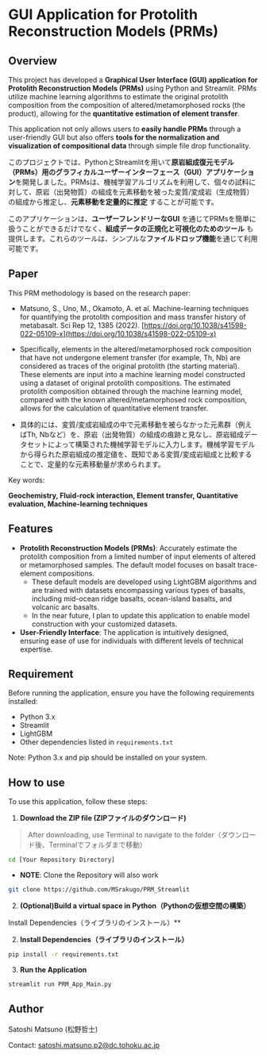 # GUI Application for Protolith Reconstruction Models (PRMs)

## Overview
This project has developed a **Graphical User Interface (GUI) application for Protolith Reconstruction Models (PRMs)** using Python and Streamlit. PRMs utilize machine learning algorithms to estimate the original protolith composition from the composition of altered/metamorphosed rocks (the product), allowing for the **quantitative estimation of element transfer**.

This application not only allows users to **easily handle PRMs** through a user-friendly GUI but also offers **tools for the normalization and visualization of compositional data** through simple file drop functionality.

このプロジェクトでは、PythonとStreamlitを用いて**原岩組成復元モデル（PRMs）用のグラフィカルユーザーインターフェース（GUI）アプリケーション**を開発しました。PRMsは、機械学習アルゴリズムを利用して、個々の試料に対して、原岩（出発物質）の組成を元素移動を被った変質/変成岩（生成物質）の組成から推定し、**元素移動を定量的に推定** することが可能です。

このアプリケーションは、**ユーザーフレンドリーなGUI** を通じてPRMsを簡単に扱うことができるだけでなく、**組成データの正規化と可視化のためのツール** も提供します。これらのツールは、シンプルな**ファイルドロップ機能**を通じて利用可能です。

## Paper
This PRM methodology is based on the research paper:
* Matsuno, S., Uno, M., Okamoto, A. et al. Machine-learning techniques for quantifying the protolith composition and mass transfer history of metabasalt. Sci Rep 12, 1385 (2022). [https://doi.org/10.1038/s41598-022-05109-x](https://doi.org/10.1038/s41598-022-05109-x)

* Specifically, elements in the altered/metamorphosed rock composition that have not undergone element transfer (for example, Th, Nb) are considered as traces of the original protolith (the starting material). These elements are input into a machine learning model constructed using a dataset of original protolith compositions. The estimated protolith composition obtained through the machine learning model, compared with the known altered/metamorphosed rock composition, allows for the calculation of quantitative element transfer.
* 具体的には、変質/変成岩組成の中で元素移動を被らなかった元素群（例えばTh, Nbなど）を、原岩（出発物質）の組成の痕跡と見なし、原岩組成データセットによって構築された機械学習モデルに入力します。機械学習モデルから得られた原岩組成の推定値を、既知である変質/変成岩組成と比較することで、定量的な元素移動量が求められます。

Key words:

**Geochemistry, Fluid-rock interaction, Element transfer, Quantitative evaluation, Machine-learning techniques**

## Features
* **Protolith Reconstruction Models (PRMs)**: Accurately estimate the protolith composition from a limited number of input elements of altered or metamorphosed samples. The default model focuses on basalt trace-element compositions.
  * These default models are developed using LightGBM algorithms and are trained with datasets encompassing various types of basalts, including mid-ocean ridge basalts, ocean-island basalts, and volcanic arc basalts.
  * In the near future, I plan to update this application to enable model construction with your customized datasets.
* **User-Friendly Interface**: The application is intuitively designed, ensuring ease of use for individuals with different levels of technical expertise.

## Requirement
Before running the application, ensure you have the following requirements installed:

- Python 3.x
- Streamlit
- LightGBM
- Other dependencies listed in `requirements.txt`

Note: Python 3.x and pip should be installed on your system.

## How to use

To use this application, follow these steps:

1. **Download the ZIP file (ZIPファイルのダウンロード)**
  >After downloading, use Terminal to navigate to the folder（ダウンロード後、Terminalでフォルダまで移動）
  
  ```bash
  cd [Your Repository Directory]
  ```
  * **NOTE**: Clone the Repository will also work
  ```bash
  git clone https://github.com/MSrakugo/PRM_Streamlit
  ```

2. **(Optional)Build a virtual space in Python（Pythonの仮想空間の構築）**


Install Dependencies（ライブラリのインストール）**

2. **Install Dependencies（ライブラリのインストール）**
```bash
pip install -r requirements.txt
```

3. **Run the Application**
```bash
streamlit run PRM_App_Main.py
```



## Author

Satoshi Matsuno (松野哲士)

Contact: satoshi.matsuno.p2@dc.tohoku.ac.jp
